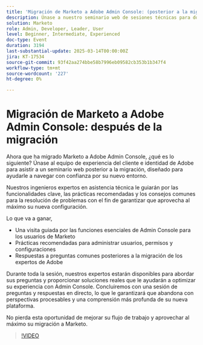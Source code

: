```yaml
---
title: 'Migración de Marketo a Adobe Admin Console: (posterior a la migración)'
description: Únase a nuestro seminario web de sesiones técnicas para dominar su nueva configuración de Marketo en Adobe Admin Console. Conozca las funcionalidades clave, las prácticas recomendadas y las sugerencias de solución de problemas del equipo de identidad y experiencia del cliente de Adobe. Obtenga información sobre la administración de usuarios, permisos y configuración, y obtenga respuestas a preguntas comunes posteriores a la migración. No se pierda las preguntas y respuestas en directo sobre soluciones reales y perspectivas procesables para optimizar su flujo de trabajo.
solution: Marketo
role: Admin, Developer, Leader, User
level: Beginner, Intermediate, Experienced
doc-type: Event
duration: 3194
last-substantial-update: 2025-03-14T00:00:00Z
jira: KT-17534
source-git-commit: 93f42aa274bbe58b7996eb09582cb353b1b347f4
workflow-type: tm+mt
source-wordcount: '227'
ht-degree: 0%

---
```



# Migración de Marketo a Adobe Admin Console: después de la migración


Ahora que ha migrado Marketo a Adobe Admin Console, ¿qué es lo siguiente? Únase al equipo de experiencia del cliente e identidad de Adobe para asistir a un seminario web posterior a la migración, diseñado para ayudarle a navegar con confianza por su nuevo entorno.

Nuestros ingenieros expertos en asistencia técnica le guiarán por las funcionalidades clave, las prácticas recomendadas y los consejos comunes para la resolución de problemas con el fin de garantizar que aprovecha al máximo su nueva configuración.

Lo que va a ganar,

* Una visita guiada por las funciones esenciales de Admin Console para los usuarios de Marketo
* Prácticas recomendadas para administrar usuarios, permisos y configuraciones
* Respuestas a preguntas comunes posteriores a la migración de los expertos de Adobe

Durante toda la sesión, nuestros expertos estarán disponibles para abordar sus preguntas y proporcionar soluciones reales que le ayudarán a optimizar su experiencia con Admin Console. Concluiremos con una sesión de preguntas y respuestas en directo, lo que le garantizará que abandona con perspectivas procesables y una comprensión más profunda de su nueva plataforma.

No pierda esta oportunidad de mejorar su flujo de trabajo y aprovechar al máximo su migración a Marketo.

>[!VIDEO](https://video.tv.adobe.com/v/3451635/?learn=on&enablevpops)
